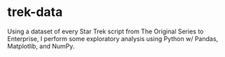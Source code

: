 # trek-data
Using a dataset of every Star Trek script from The Original Series to Enterprise, I perform some exploratory analysis using Python w/ Pandas, Matplotlib, and NumPy.
